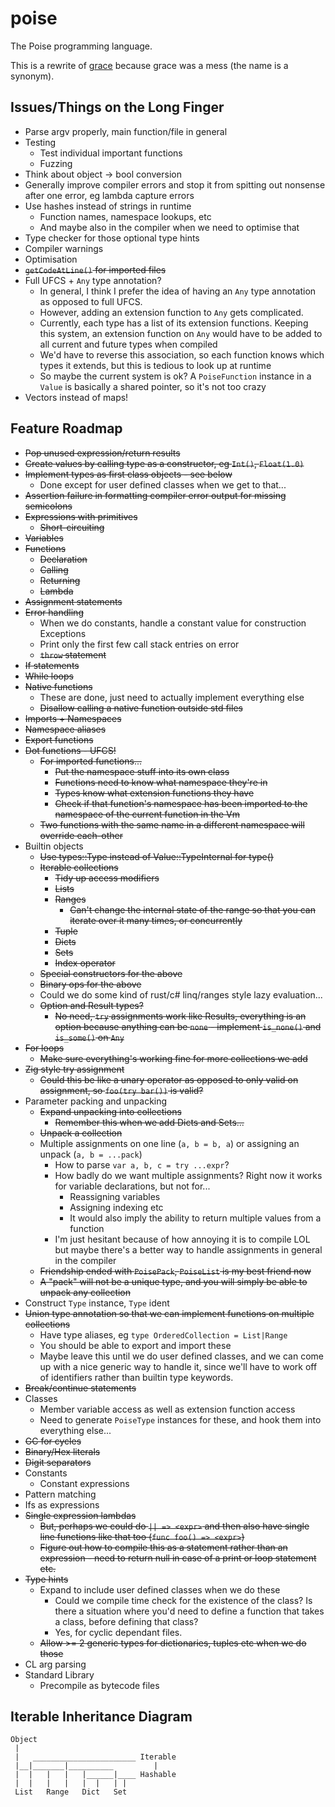 # poise

The Poise programming language.

This is a rewrite of [grace](https://github.com/ryanjeffares/grace) because grace was a mess (the name is a synonym).

## Issues/Things on the Long Finger
* Parse argv properly, main function/file in general
* Testing
    * Test individual important functions
    * Fuzzing
* Think about object -> bool conversion
* Generally improve compiler errors and stop it from spitting out nonsense after one error, eg lambda capture errors
* Use hashes instead of strings in runtime
    * Function names, namespace lookups, etc
    * And maybe also in the compiler when we need to optimise that
* Type checker for those optional type hints
* Compiler warnings
* Optimisation
* ~~`getCodeAtLine()` for imported files~~
* Full UFCS + `Any` type annotation?
    * In general, I think I prefer the idea of having an `Any` type annotation as opposed to full UFCS.
    * However, adding an extension function to `Any` gets complicated.
    * Currently, each type has a list of its extension functions. Keeping this system, an extension function on `Any` would have to be added to all current and future types when compiled
    * We'd have to reverse this association, so each function knows which types it extends, but this is tedious to look up at runtime
    * So maybe the current system is ok? A `PoiseFunction` instance in a `Value` is basically a shared pointer, so it's not too crazy
* Vectors instead of maps!

## Feature Roadmap
* ~~Pop unused expression/return results~~
* ~~Create values by calling type as a constructor, eg `Int()`, `Float(1.0)`~~
* ~~Implement types as first class objects - see below~~
    * Done except for user defined classes when we get to that...
* ~~Assertion failure in formatting compiler error output for missing semicolons~~
* ~~Expressions with primitives~~
    * ~~Short-circuiting~~
* ~~Variables~~
* ~~Functions~~
    * ~~Declaration~~
    * ~~Calling~~
    * ~~Returning~~
    * ~~Lambda~~
* ~~Assignment statements~~
* ~~Error handling~~
    * When we do constants, handle a constant value for construction Exceptions
    * Print only the first few call stack entries on error
    * ~~`throw` statement~~
* ~~If statements~~
* ~~While loops~~
* ~~Native functions~~
    * These are done, just need to actually implement everything else
    * ~~Disallow calling a native function outside std files~~
* ~~Imports + Namespaces~~
* ~~Namespace aliases~~
* ~~Export functions~~
* ~~Dot functions - UFCS!~~
    * ~~For imported functions...~~
        * ~~Put the namespace stuff into its own class~~
        * ~~Functions need to know what namespace they're in~~
        * ~~Types know what extension functions they have~~
        * ~~Check if that function's namespace has been imported to the namespace of the current function in the Vm~~
    * ~~Two functions with the same name in a different namespace will override each-other~~
* Builtin objects
    * ~~Use types::Type instead of Value::TypeInternal for type()~~ 
    * ~~Iterable collections~~
        * ~~Tidy up access modifiers~~
        * ~~Lists~~
        * ~~Ranges~~
            * ~~Can't change the internal state of the range so that you can iterate over it many times, or concurrently~~
        * ~~Tuple~~
        * ~~Dicts~~
        * ~~Sets~~
        * ~~Index operator~~
    * ~~Special constructors for the above~~
    * ~~Binary ops for the above~~
    * Could we do some kind of rust/c# linq/ranges style lazy evaluation...
    * ~~Option and Result types?~~
        * ~~No need, `try` assignments work like Results, everything is an option because anything can be `none` - implement `is_none()` and `is_some()` on `Any`~~
* ~~For loops~~
    * ~~Make sure everything's working fine for more collections we add~~
* ~~Zig style try assignment~~
    * ~~Could this be like a unary operator as opposed to only valid on assignment, so `foo(try bar())` is valid?~~
* Parameter packing and unpacking
    * ~~Expand unpacking into collections~~
        * ~~Remember this when we add Dicts and Sets...~~
    * ~~Unpack a collection~~
    * Multiple assignments on one line (`a, b = b, a`) or assigning an unpack (`a, b = ...pack`)
        * How to parse `var a, b, c = try ...expr`?
        * How badly do we want multiple assignments? Right now it works for variable declarations, but not for...
            * Reassigning variables
            * Assigning indexing etc
            * It would also imply the ability to return multiple values from a function
        * I'm just hesitant because of how annoying it is to compile LOL but maybe there's a better way to handle assignments in general in the compiler
    * ~~Friendship ended with `PoisePack`, `PoiseList` is my best friend now~~
    * ~~A "pack" will not be a unique type, and you will simply be able to unpack any collection~~
* Construct `Type` instance, `Type` ident
* ~~Union type annotation so that we can implement functions on multiple collections~~
    * Have type aliases, eg `type OrderedCollection = List|Range`
    * You should be able to export and import these
    * Maybe leave this until we do user defined classes, and we can come up with a nice generic way to handle it, since we'll have to work off of identifiers rather than builtin type keywords.
* ~~Break/continue statements~~
* Classes
    * Member variable access as well as extension function access
    * Need to generate `PoiseType` instances for these, and hook them into everything else...
* ~~GC for cycles~~
* ~~Binary/Hex literals~~
* ~~Digit separators~~
* Constants
    * Constant expressions
* Pattern matching
* Ifs as expressions
* ~~Single expression lambdas~~
    * ~~But, perhaps we could do `|| => <expr>` and then also have single line functions like that too (`func foo() => <expr>`)~~
    * ~~Figure out how to compile this as a statement rather than an expression - need to return null in case of a print or loop statement etc.~~
* ~~Type hints~~
    * Expand to include user defined classes when we do these
        * Could we compile time check for the existence of the class? Is there a situation where you'd need to define a function that takes a class, before defining that class?
        * Yes, for cyclic dependant files.
    * ~~Allow >= 2 generic types for dictionaries, tuples etc when we do those~~
* CL arg parsing
* Standard Library
    * Precompile as bytecode files

## Iterable Inheritance Diagram
```
Object
 |
 |   _______________________ Iterable
 |__|_______|__________         |
 |  |   |   |   |______|____ Hashable
 |  |   |   |   |  |   | |
 List   Range   Dict   Set
```

